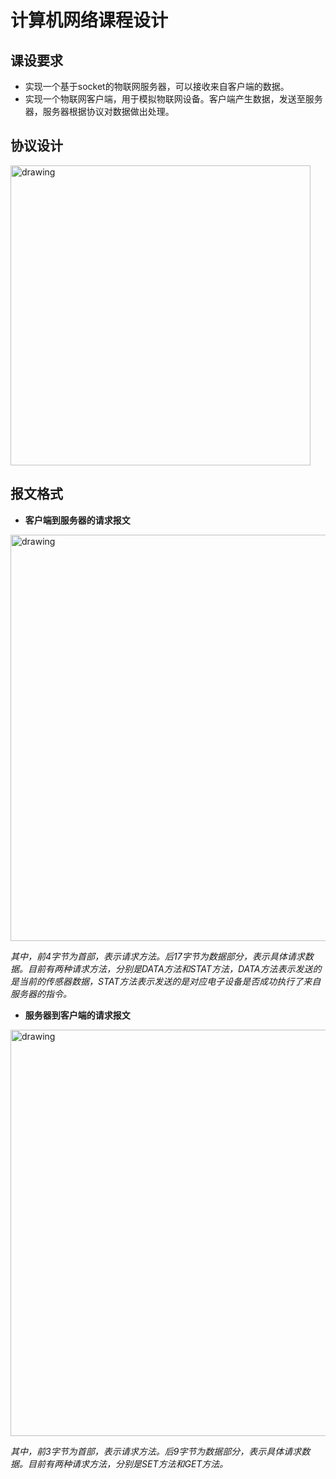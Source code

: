 # 计算机网络课程设计
## 课设要求
- 实现一个基于socket的物联网服务器，可以接收来自客户端的数据。
- 实现一个物联网客户端，用于模拟物联网设备。客户端产生数据，发送至服务器，服务器根据协议对数据做出处理。

## 协议设计
<img src="https://user-images.githubusercontent.com/60183283/221099326-c2475fe6-98fc-40d5-812d-f747fcf6a34e.jpg" alt="drawing" width="480"/>

## 报文格式
- **客户端到服务器的请求报文**
<img src="https://user-images.githubusercontent.com/60183283/221100460-32d5344f-2bc2-4754-88dc-2caa7d0cbe8b.png" alt="drawing" width="650"/>

*其中，前4字节为首部，表示请求方法。后17字节为数据部分，表示具体请求数据。目前有两种请求方法，分别是DATA方法和STAT方法，DATA方法表示发送的是当前的传感器数据，STAT方法表示发送的是对应电子设备是否成功执行了来自服务器的指令。*
  
- **服务器到客户端的请求报文**
<img src="https://user-images.githubusercontent.com/60183283/221100669-e4cb334e-52e1-4d86-b232-1fd31c38f2f3.png" alt="drawing" width="650"/>

*其中，前3字节为首部，表示请求方法。后9字节为数据部分，表示具体请求数据。目前有两种请求方法，分别是SET方法和GET方法。*  

